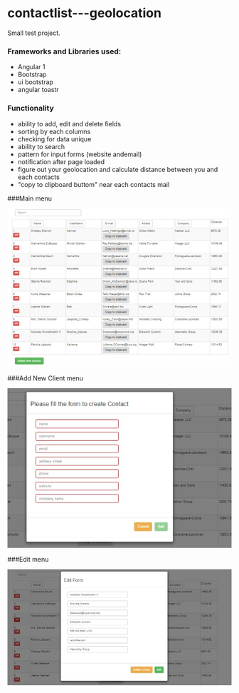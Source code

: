 # contactlist---geolocation
Small test project.


### Frameworks and Libraries used:
- Angular 1
- Bootstrap
- ui bootstrap
- angular toastr

### Functionality
- ability to add, edit and delete fields
- sorting by each columns
- checking for data unique
- ability to search 
- pattern for input forms (website andemail)
- notification after page loaded
- figure out your geolocation and calculate distance between you and each contacts
- "copy to clipboard buttom" near each contacts mail

###Main menu

![Alt text](https://github.com/bagasssss/contactlist---geolocation/blob/master/screenshots/main.jpg "Main")

###Add New Client menu

![Alt text](https://github.com/bagasssss/contactlist---geolocation/blob/master/screenshots/createForm.jpg "Main")

###Edit menu

![Alt text](https://github.com/bagasssss/contactlist---geolocation/blob/master/screenshots/editForm.jpg "Main")
